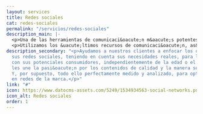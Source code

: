 ```yaml
---
layout: services
title: Redes sociales
cat: redes-sociales
permalink: "/servicios/redes-sociales"
description_main: |-
  <p>Una de las herramientas de comunicaci&oacute;n m&aacute;s potentes de la actualidad. En Munich le dotamos de un car&aacute;cter estrat&eacute;gico, imprescindible para generar marca, difusi&oacute;n y clientes</p>
  <p>Utilizamos los &uacute;ltimos recursos de comunicaci&oacute;n, as&iacute; como el storytelling para introducirnos en la mente del consumidor. El contenido interesante hace que conectemos y consigamos un match a trav&eacute;s de las historias, de las buenas historias.</p>
description_secondary: "<p>Ayudamos a nuestros clientes a enfocar los objetivos de
  sus redes sociales, teniendo en cuenta sus necesidades reales, para lograr conectar
  con sus potenciales consumidores, independientemente de la edad o el sexo, porque
  les une la pasi&oacute;n por los contenidos de calidad y la manera sencilla de consumirlos.
  Y, por supuesto, todo ello perfectamente medido y analizado, para optimizar la presencia
  en redes de la marca.</p>"
link: "#"
icon: https://www.datocms-assets.com/5249/1534934563-social-networks.png
icon_alt: Redes sociales
order: 1
---
```


